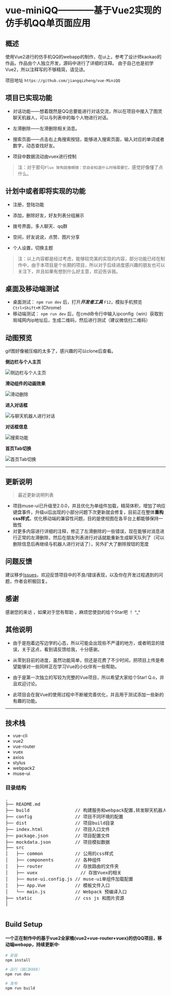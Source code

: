 # vue-miniQQ————基于Vue2实现的仿手机QQ单页面应用

## 概述

使用Vue2进行的仿手机QQ的webapp的制作，在ui上，参考了设计师kaokao的作品，作品由个人独立开发，源码中进行了详细的注释。
由于自己也是初学Vue2，所以注释写的不够精简，请见谅。

项目地址 `https://github.com/jiangqizheng/vue-MiniQQ`


## 项目已实现功能

* 对话功能——想着既然是QQ总要能进行对话交流，所以在项目中接入了图灵聊天机器人，可以与列表中的每个人物进行对话。

* 左滑删除——左滑删除相关消息。

* 搜索页面——点击右上角搜索按钮，能够进入搜索页面，输入对应的单词或者数字，动态查找好友。

* 项目中数据流动由vuex进行控制

> 注：对于那句`Flux 架构就像眼镜：您自会知道什么时候需要它。`感觉好像懂了点什么。

## 计划中或者即将实现的功能

* 注册，登陆功能  

* 添加，删除好友，好友列表分组展示

* 拨号界面，多人聊天、qq群

* 空间，好友说说，点赞、图片分享

* 个人设置，切换主题

> 注：以上内容都是经过考虑，能够较完美的实现的内容，部分功能已经在制作中，由于本项目是个长期的项目，所以对于后续进度感兴趣的朋友也可以关注下，并且如果有想到什么好主意，欢迎告诉我。


## 桌面及移动端测试

* 桌面测试： `npm run dev` 后，打开***开发者工具*** `F12`，模拟手机预览 `Ctrl+Shift+M` (Chrome)
* 移动端测试： `npm run dev` 后，在cmd命令行中输入ipconfig（win）获取到局域网内ip地址后，生成二维码，然后进行测试（建议微信扫二维码）


## 动图预览

gif图好像被压缩的太多了，感兴趣的可以clone后查看。

**侧边栏与个人主页**

![侧边栏与个人主页](./static/images/gif/sidebar.gif)

**滑动组件的动画效果**

![滑动删除](./static/images/gif/swipe.gif)

**进入对话框**

![与聊天机器人进行对话](./static/images/gif/dialog.gif)

**对话框信息**

![搜索功能](./static/images/gif/search.gif)

**首页Tab切换**

![首页Tab切换](./static/images/gif/ui.gif)


***

## 更新说明
> 最近更新说明列表
* 项目muse-ui已升级至2.0.0，并且优化为单组件加载，精简体积，增加了响应键盘事件，升级ui后出现的小部分问题下次更新就会修复，目前正在整体**重构css样式**，优化移动端的兼容性问题，目的是使视图在各平台上都能够保持一致性
* 对更多内容进行详细的注释，修正了左滑删除的一些错误，现在能够对消息进行正常的左滑删除，然后在朋友列表进行对话就能重新生成聊天队列了（可以删除信息后再继续与机器人进行对话了），另外扩大了删除按钮的宽度

## 问题反馈

建议移步[Issues](https://github.com/jiangqizheng/vue-MiniQQ/issues)，欢迎反馈项目中的不良/错误表现，以及你在开发过程遇到的问题，作者会积极回复。


## 感谢

感谢您的来访 ，如果对于您有帮助 ，麻烦您使劲的给个Star吧 ！ ^_^


## 其他说明

* 由于是抱着边写边学的心态，所以可能会出现些不严谨的地方，或者明显的错误，关于这点，看到请反馈给我，十分感谢。

* 从零到目前的进度，虽然功能简单，但还是花费了不少时间，把项目上传是希望能够对一些同样正在学习Vue的小伙伴有一些帮助。

* 由于是第一次独立的写较为完整的Vue项目，所以希望大家给个Star! Q.o，并且欢迎讨论。

* 此项目会在我Vue的使用过程中不断被完善优化，并且用于测试添加一些新的有趣的功能。

***

## 技术栈

*  vue-cli
*  vue2
*  vue-router
*  vuex
*  axios
*  stylus
*  webpack2
*  muse-ui


### 目录结构

<pre>
.
├── README.md           
├── build                 // 构建服务和webpack配置,转发聊天机器人以及ajax获取用户数据相关内容
├── config                // 项目不同环境的配置
├── dist                  // 项目build目录
├── index.html            // 项目入口文件
├── package.json          // 项目配置文件
├── mockdata.json         // 项目模拟数据
├── src
│   ├── common            // 公用的css样式
│   ├── components        // 各种组件
│   ├── router            // 存放路由的文件夹
│   ├── vuex	            // 存放Vuex的相关
│   ├── muse-ui.config.js // muse-ui单组件加载配置
│   ├── App.Vue           // 模板文件入口
│   └── main.js           // Webpack 预编译入口
├── static                // css js 和图片资源
│   

</pre>


## Build Setup

#### 一个正在制作中的基于vue2全家桶(vue2+vue-router+vuex)的仿QQ项目，移动端webapp，持续更新中·

``` bash
# 安装
npm install

# 运行（端口8888）
npm run dev

# 发布
npm run build
